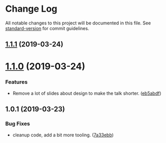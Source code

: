 # Change Log

All notable changes to this project will be documented in this file. See [standard-version](https://github.com/conventional-changelog/standard-version) for commit guidelines.

## [1.1.1](https://github.com/vincentdesmares/talk-from-dev-to-startup-cto/compare/v1.1.0...v1.1.1) (2019-03-24)



# [1.1.0](https://github.com/vincentdesmares/talk-from-dev-to-startup-cto/compare/v1.0.1...v1.1.0) (2019-03-24)


### Features

* Remove a lot of slides about design to make the talk shorter. ([eb5abdf](https://github.com/vincentdesmares/talk-from-dev-to-startup-cto/commit/eb5abdf))



## 1.0.1 (2019-03-23)


### Bug Fixes

* cleanup code, add a bit more tooling. ([7a33ebb](https://github.com/vincentdesmares/talk-from-dev-to-startup-cto/commit/7a33ebb))
